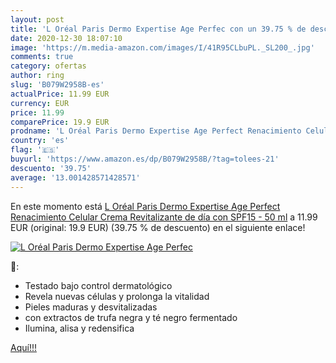 ```yaml
---
layout: post
title: 'L Oréal Paris Dermo Expertise Age Perfec con un 39.75 % de descuento'
date: 2020-12-30 18:07:10
image: 'https://m.media-amazon.com/images/I/41R95CLbuPL._SL200_.jpg'
comments: true
category: ofertas
author: ring
slug: 'B079W2958B-es'
actualPrice: 11.99 EUR
currency: EUR
price: 11.99
comparePrice: 19.9 EUR
prodname: 'L Oréal Paris Dermo Expertise Age Perfect Renacimiento Celular Crema Revitalizante de día con SPF15 - 50 ml'
country: 'es'
flag: '🇪🇸'
buyurl: 'https://www.amazon.es/dp/B079W2958B/?tag=tolees-21'
descuento: '39.75'
average: '13.001428571428571'
---
```


En este momento está [L Oréal Paris Dermo Expertise Age Perfect Renacimiento Celular Crema Revitalizante de día con SPF15 - 50 ml](https://www.amazon.es/dp/B079W2958B/?tag=tolees-21) a 11.99 EUR (original: 19.9 EUR) (39.75 %  de descuento) en el siguiente enlace!

[![L Oréal Paris Dermo Expertise Age Perfec](https://m.media-amazon.com/images/I/41R95CLbuPL._SL200_.jpg)](https://www.amazon.es/dp/B079W2958B/?tag=tolees-21)

🔎:

- Testado bajo control dermatológico
- Revela nuevas células y prolonga la vitalidad
- Pieles maduras y desvitalizadas
- con extractos de trufa negra y té negro fermentado
- Ilumina, alisa y redensifica

[Aquí!!!](https://www.amazon.es/dp/B079W2958B/?tag=tolees-21)
